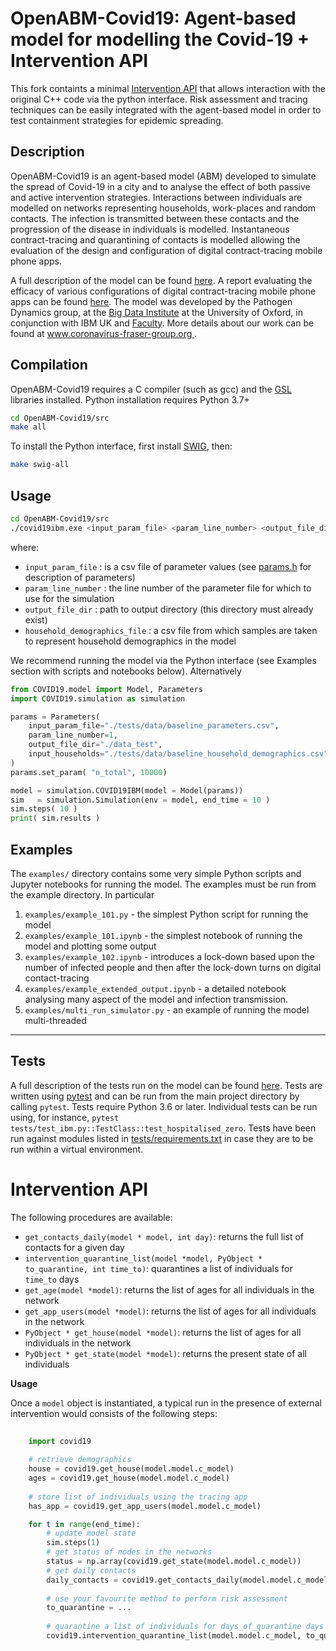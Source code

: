OpenABM-Covid19: Agent-based model for modelling the Covid-19 + Intervention API
========================================================================

This fork containts a minimal [Intervention API](#intervention-api) that allows interaction with the original C++ code via the python interface. Risk assessment and tracing techniques can be easily integrated with the agent-based model in order to test containment strategies for epidemic spreading.

Description
-----------

OpenABM-Covid19 is an agent-based model (ABM) developed to simulate the spread of Covid-19 in a city and to analyse the effect of both passive and active intervention strategies.
Interactions between individuals are modelled on networks representing households, work-places and random contacts.
The infection is transmitted between these contacts and the progression of the disease in individuals is modelled.
Instantaneous contract-tracing and quarantining of contacts is modelled allowing the
evaluation of the design and configuration of digital contract-tracing mobile phone apps.

A full description of the model can be found [here](https://github.com/BDI-pathogens/OpenABM-Covid19/blob/master/documentation/covid19_model.pdf).
A report evaluating the efficacy of various configurations of digital contract-tracing mobile phone apps can be found [here](https://github.com/BDI-pathogens/covid-19_instant_tracing/blob/master/Report%20-%20Effective%20Configurations%20of%20a%20Digital%20Contact%20Tracing%20App.pdf). 
The model was developed by the Pathogen Dynamics group, at the [Big Data Institute](https://www.bdi.ox.ac.uk/) at the University of Oxford, in conjunction with IBM UK and [Faculty](https://faculty.ai).
More details about our work can be found at [www.coronavirus-fraser-group.org ](https://045.medsci.ox.ac.uk/).


Compilation
-----------

OpenABM-Covid19 requires a C compiler (such as gcc) and the [GSL](https://www.gnu.org/software/gsl/) libraries installed.
Python installation requires Python 3.7+

```bash
cd OpenABM-Covid19/src
make all
```

To install the Python interface, first install [SWIG](http://www.swig.org/), then:

```bash
make swig-all
```

Usage
-----

```bash
cd OpenABM-Covid19/src
./covid19ibm.exe <input_param_file> <param_line_number> <output_file_dir> <household_demographics_file>
```

where:
* `input_param_file` : is a csv file of parameter values (see [params.h](src/params.h) for description of parameters)
* `param_line_number` : the line number of the parameter file for which to use for the simulation
* `output_file_dir` : path to output directory (this directory must already exist)
* `household_demographics_file` : a csv file from which samples are taken to represent household demographics in the model

We recommend running the model via the Python interface (see Examples section with scripts and notebooks below). Alternatively

```python
from COVID19.model import Model, Parameters
import COVID19.simulation as simulation

params = Parameters(
    input_param_file="./tests/data/baseline_parameters.csv",
    param_line_number=1,
    output_file_dir="./data_test",
    input_households="./tests/data/baseline_household_demographics.csv"
)
params.set_param( "n_total", 10000)

model = simulation.COVID19IBM(model = Model(params))
sim   = simulation.Simulation(env = model, end_time = 10 )
sim.steps( 10 )
print( sim.results )     

```

Examples
-----

The `examples/` directory contains some very simple Python scripts and Jupyter notebooks for running the model. The examples must be run from the example directory. In particular

1. `examples/example_101.py` - the simplest Python script for running the model
2. `examples/example_101.ipynb` - the simplest notebook of running the model and plotting some output
3. `examples/example_102.ipynb` - introduces a lock-down based upon the number of infected people and then after the lock-down turns on digital contact-tracing
4. `examples/example_extended_output.ipynb` - a detailed notebook analysing many aspect of the model and infection transmission.
5. `examples/multi_run_simulator.py` - an example of running the model multi-threaded

_____

Tests
-----

A full description of the tests run on the model can be found [here](https://github.com/BDI-pathogens/OpenABM-Covid19/blob/master/documentation/covid19_tests.pdf).
Tests are written using [pytest](https://docs.pytest.org/en/latest/getting-started.html) and can be run from the main project directory by calling `pytest`.  Tests require Python 3.6 or later.  Individual tests can be run using, for instance, `pytest tests/test_ibm.py::TestClass::test_hospitalised_zero`.  Tests have been run against modules listed in [tests/requirements.txt](tests/requirements) in case they are to be run within a virtual environment.

# Intervention API

The following procedures are available:

* `get_contacts_daily(model * model, int day)`: returns the full list of contacts for a given day
* `intervention_quarantine_list(model *model, PyObject * to_quarantine, int time_to)`: quarantines a list of individuals for `time_to` days
* `get_age(model *model)`: returns the list of ages for all individuals in the network
* `get_app_users(model *model)`: returns the list of ages for all individuals in the network
* `PyObject * get_house(model *model)`: returns the list of ages for all individuals in the network
* `PyObject * get_state(model *model)`: returns the present state of all individuals

**Usage**

Once a `model` object is instantiated, a typical run in the presence of external intervention would consists of the following steps:

```python
    
    import covid19
    
    # retrieve demographics
    house = covid19.get_house(model.model.c_model)
    ages = covid19.get_house(model.model.c_model)
    
    # store list of individuals using the tracing app
    has_app = covid19.get_app_users(model.model.c_model)

    for t in range(end_time):
        # update model state
        sim.steps(1)
        # get status of nodes in the networks
        status = np.array(covid19.get_state(model.model.c_model))
        # get daily contacts
        daily_contacts = covid19.get_contacts_daily(model.model.c_model, t)
        
        # use your favourite method to perform risk assessment
        to_quarantine = ...
        
        # quarantine a list of individuals for days_of_quarantine days
        covid19.intervention_quarantine_list(model.model.c_model, to_quarantine, days_of_quarantine)
```
